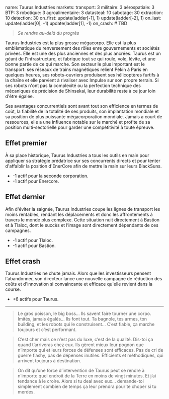 name: Taurus Industries
markets:
    transport: 3
    militaire: 3
    aérospatiale: 3
    BTP: 3
    robotique: 3
    agroalimentaire: 3
datasteal: 10
sabotage: 30
extraction: 10
detection: 30
on_first:
    update(ladder[-1], 1)
    update(ladder[-2], 1)
on_last:
    update(ladder[0], -1)
    update(ladder[1], -1)
on_crash:
    # TBD

> *Se rendre au-delà du progrès*

Taurus Industries est la plus grosse mégacorpo. Elle est la plus emblèmatique du renversement des rôles enre gouvernements et sociétés privées. Elle est une des plus anciennes et des plus  ancrées. Taurus est un géant de l'infrastructure, et fabrique tout se qui roule, vole, lévite, et une bonne partie de ce qui marche. Son secteur le plus important est le transport: ses réseaux de trains magnétiques relient Pékin à Paris en quelques heures, ses robots-ouvriers produisent ses hélicoptères furtifs à la chaîne et elle parvient à rivaliser avec Impulse sur son propre terrain. Si ses robots n'ont pas la complexité ou la perfection technique des mécaniques de précision de Shinsekai, leur durabilité reste à ce jour loin d'être égalée.

Ses avantages concurrentiels sont avant tout son efficience en termes de coût, la fiabilité de la totalité de ses produits, son implantation mondiale et sa position de plus puissante mégacorporation mondiale. Jamais a court de ressources, elle a une influence notable sur le marché et profite de sa position multi-sectorielle pour garder une compétitivité à toute épreuve.

## Effet premier
À sa place historique, Taurus Industries a tous les outils en main pour appliquer sa stratégie prédatrice sur ses concurrents directs et pour tenter d'affaiblir la position d'EnerCore afin de mettre la main sur leurs BlackSuns.

* -1 actif pour la seconde corporation.
* -1 actif pour Enercore.

## Effet dernier
Afin d'éviter la saignée, Taurus Industries coupe les lignes de transport les moins rentables, rendant les déplacements et donc les affrontements à travers le monde plus complexe. Cette situation nuit directement à Bastion et à Tlaloc, dont le succès et l’image sont directement dépendants de ces campagnes.

* -1 actif pour Tlaloc.
* -1 actif pour Bastion.

## Effet crash
Taurus Industries ne chute jamais. Alors que les investisseurs pensent l'abandonner, son directeur lance une nouvelle campagne de réduction des coûts et d'innovation si convaincante et efficace qu'elle revient dans la course.

* +6 actifs pour Taurus.

---

>Le gros poisson, le big boss...  Ils savent faire tourner une corpo. Imités, jamais égalés… Ils font tout. Ta bagnole, tes armes, ton building, et les robots qui le construisent… C’est fiable, ça marche toujours et c’est performant. 

>C’est cher mais ce n’est pas du luxe, c’est de la qualité. Dis-toi ça quand t’arriveras chez eux. Ils gèrent mieux leur pognon que n’importe qui et leurs forces de défenses sont efficaces. Pas de cri de guerre flashy, pas de dépenses inutiles. Efficients et méthodiques, qui arrivent toujours à destination. 

>On dit qu’une force d’intervention de Taurus peut se rendre à n’importe quel endroit de la Terre en moins de vingt minutes. Et j’ai tendance à le croire. Alors si tu deal avec eux… demande-toi simplement combien de temps ça leur prendra pour te choper si tu merdes.
